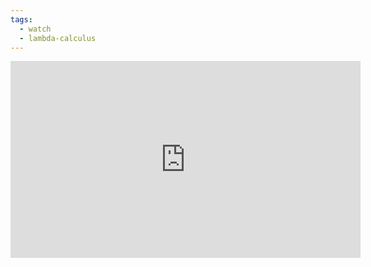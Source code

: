```yaml
---
tags:
  - watch
  - lambda-calculus
---
```

<iframe width="560" height="315" src="https://www.youtube.com/embed/eis11j_iGMs?si=qhLBk2sw9vYLGJOZ" title="YouTube video player" frameborder="0" allow="accelerometer; autoplay; clipboard-write; encrypted-media; gyroscope; picture-in-picture; web-share" allowfullscreen></iframe>